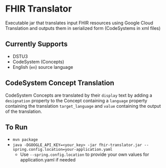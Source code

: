 # FHIR Translator
Executable jar that translates input FHIR resources using Google Cloud Translation and outputs them in serialized form (CodeSystems in xml files) 

## Currently Supports
- DSTU3
- CodeSystem (Concepts)
- English (`en`) source language

## CodeSystem Concept Translation
CodeSystem Concepts are translated by their `display` text by adding a `designation` property to the Concept containing a `language` property containing the translation `target_language` and `value` containing the output of the translation. 

## To Run
- `mvn package`
- `java -DGOOGLE_API_KEY=<your_key> -jar fhir-translator.jar --spring.config.location=your-application.yaml`
  - Use `--spring.config.location` to provide your own values for application.yaml if needed
